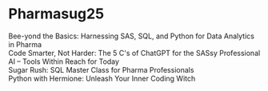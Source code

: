 # Pharmasug25
Bee-yond the Basics: Harnessing SAS, SQL, and Python for Data Analytics in Pharma<br>
Code Smarter, Not Harder: The 5 C's of ChatGPT for the SASsy Professional<br>
AI – Tools Within Reach for Today<br>
Sugar Rush: SQL Master Class for Pharma Professionals<br>
Python with Hermione: Unleash Your Inner Coding Witch<br>
